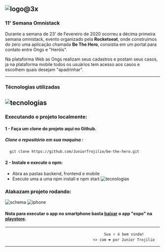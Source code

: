 ![logo@3x](https://user-images.githubusercontent.com/39541807/77785801-7239e680-703b-11ea-868c-2b9ab4fb9101.png)
---
  
###  11' Semana Omnistack

Durante a semana de 23' de Fevereiro de 2020 ocorreu a
décima primeira semana omnistack, evento organizado pela **Rocketseat**,
onde construímos do zero uma aplicação chamada **Be The Hero**,
consistia em um portal para contato entre Ongs e "Heróis".

Na plataforma Web as Ongs realizam seus cadastros e postam
seus casos, ja na plataforma mobile todos os usuários tem
acesso aos casos e escolhem quais desejam "apadrinhar".

---
### Técnologias utilizadas
![tecnologias](https://user-images.githubusercontent.com/39541807/77794351-7de0d980-704a-11ea-876a-8c93bf0e90b0.png)
---

### Executando o projeto localmente:

#### 1 - Faça um clone do projeto aqui no Github.

##### Clone o repositório em sua maquina : 
```cli
  git clone https://github.com/JuniorTrojilio/be-the-hero.git
```

#### 2 - Instale e execute o npm:
* Abra as pastas backend, frontend e mobile
* Execute uma a uma npm install e npm start
![tecnologias](https://user-images.githubusercontent.com/39541807/77797501-ed0cfc80-704f-11ea-9bf5-6174aaecd540.png)

### Alakazam projeto rodando:
![schema](https://user-images.githubusercontent.com/39541807/77798894-7fae9b00-7052-11ea-92fa-f4e045b461d6.png)
![iphone](https://user-images.githubusercontent.com/39541807/77800600-e3869300-7055-11ea-9982-8731f28865f7.png)

#### Nota para executar o app no smartphone basta [baixar](https://expo.io/learn) o app "expo" na [playstore](https://play.google.com/store/apps/details?id=host.exp.exponent&hl=pt_BR).
---
                                                 Sua ⭐ é bem vinda!
                                            <> com ❤️ por Junior Trojilio
---

